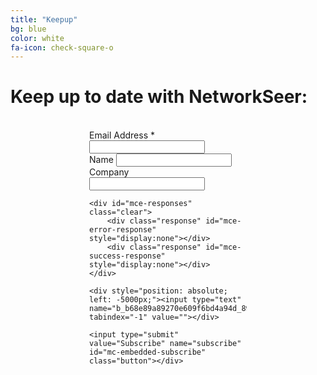 ```yaml
---
title: "Keepup"
bg: blue
color: white
fa-icon: check-square-o
---
```


# Keep up to date with NetworkSeer:

<br/>

<div id="mc_embed_signup" style="width:50%;margin-left:auto;margin-right:auto;">

<form action="//networkseer.us10.list-manage.com/subscribe/post?u=b68e89a89270e609f6bd4a94d&amp;id=89cbac9d3f" method="post" id="mc-embedded-subscribe-form" name="mc-embedded-subscribe-form" class="validate" target="_blank" novalidate>

<div id="mc_embed_signup_scroll">

<div class="mc-field-group">
    <label for="mce-EMAIL">Email Address  <span class="asterisk">*</span>
    </label><input type="email" value="" name="EMAIL" class="required email" id="mce-EMAIL">
</div>

<div class="mc-field-group">
    <label for="mce-FNAME">Name </label>
    <input type="text" value="" name="FNAME" class="" id="mce-FNAME">
</div>

<div class="mc-field-group">
    <label for="mce-LNAME">Company </label>
    <input type="text" value="" name="LNAME" class="" id="mce-LNAME">
</div>

    <div id="mce-responses" class="clear">
        <div class="response" id="mce-error-response" style="display:none"></div>
        <div class="response" id="mce-success-response" style="display:none"></div>
    </div>
    
    <div style="position: absolute; left: -5000px;"><input type="text" name="b_b68e89a89270e609f6bd4a94d_89cbac9d3f" tabindex="-1" value=""></div>

    <input type="submit" value="Subscribe" name="subscribe" id="mc-embedded-subscribe" class="button"></div>
</form>
</div>

<script type='text/javascript' src='//s3.amazonaws.com/downloads.mailchimp.com/js/mc-validate.js'></script><script type='text/javascript'>(function($) {window.fnames = new Array(); window.ftypes = new Array();fnames[0]='EMAIL';ftypes[0]='email';fnames[1]='FNAME';ftypes[1]='text';fnames[2]='LNAME';ftypes[2]='text';}(jQuery));var $mcj = jQuery.noConflict(true);</script>